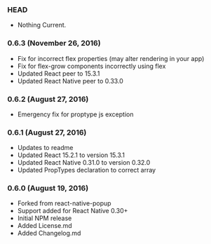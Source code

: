 ### HEAD

* Nothing Current.

### 0.6.3 (November 26, 2016)
* Fix for incorrect flex properties (may alter rendering in your app)
* Fix for flex-grow components incorrectly using flex
* Updated React peer to 15.3.1
* Updated React Native peer to 0.33.0

### 0.6.2 (August 27, 2016)
* Emergency fix for proptype js exception

### 0.6.1 (August 27, 2016)
* Updates to readme
* Updated React 15.2.1 to version 15.3.1
* Updated React Native 0.31.0 to version 0.32.0
* Updated PropTypes declaration to correct array

### 0.6.0 (August 19, 2016)
* Forked from react-native-popup
* Support added for React Native 0.30+
* Initial NPM release
* Added License.md
* Added Changelog.md
